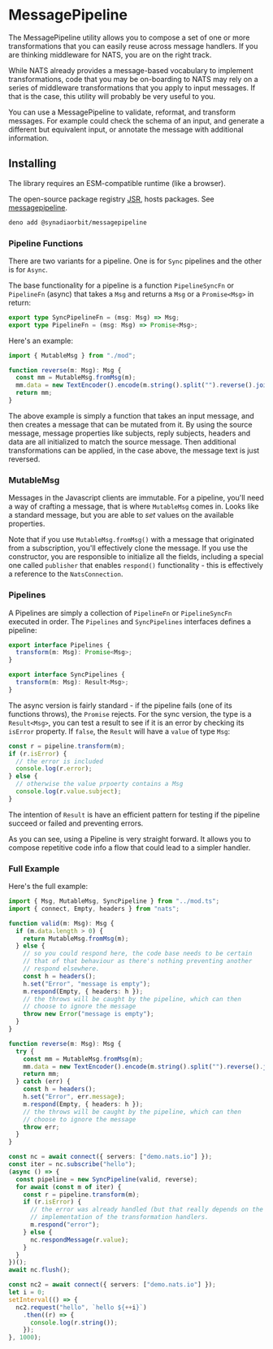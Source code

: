 # MessagePipeline

The MessagePipeline utility allows you to compose a set of one or more
transformations that you can easily reuse across message handlers. If you are
thinking middleware for NATS, you are on the right track.

While NATS already provides a message-based vocabulary to implement
transformations, code that you may be on-boarding to NATS may rely on a series
of middleware transformations that you apply to input messages. If that is the
case, this utility will probably be very useful to you.

You can use a MessagePipeline to validate, reformat, and transform messages. For
example could check the schema of an input, and generate a different but
equivalent input, or annotate the message with additional information.

## Installing

The library requires an ESM-compatible runtime (like a browser).

The open-source package registry [JSR](https://jsr.io), hosts packages. See
[messagepipeline](https://jsr.io/@synadiaorbit/messagepipeline).

```sh
deno add @synadiaorbit/messagepipeline
```

### Pipeline Functions

There are two variants for a pipeline. One is for `Sync` pipelines and the other
is for `Async`.

The base functionality for a pipeline is a function `PipelineSyncFn` or
`PipelineFn` (async) that takes a `Msg` and returns a `Msg` or a `Promise<Msg>`
in return:

```typescript
export type SyncPipelineFn = (msg: Msg) => Msg;
export type PipelineFn = (msg: Msg) => Promise<Msg>;
```

Here's an example:

```typescript
import { MutableMsg } from "./mod";

function reverse(m: Msg): Msg {
  const mm = MutableMsg.fromMsg(m);
  mm.data = new TextEncoder().encode(m.string().split("").reverse().join(""));
  return mm;
}
```

The above example is simply a function that takes an input message, and then
creates a message that can be mutated from it. By using the source message,
message properties like subjects, reply subjects, headers and data are all
initialized to match the source message. Then additional transformations can be
applied, in the case above, the message text is just reversed.

### MutableMsg

Messages in the Javascript clients are immutable. For a pipeline, you'll need a
way of crafting a message, that is where `MutableMsg` comes in. Looks like a
standard message, but you are able to _set_ values on the available properties.

Note that if you use `MutableMsg.fromMsg()` with a message that originated from
a subscription, you'll effectively clone the message. If you use the
constructor, you are responsible to initialize all the fields, including a
special one called `publisher` that enables `respond()` functionality - this is
effectively a reference to the `NatsConnection`.

### Pipelines

A Pipelines are simply a collection of `PipelineFn` or `PipelineSyncFn` executed
in order. The `Pipelines` and `SyncPipelines` interfaces defines a pipeline:

```typescript
export interface Pipelines {
  transform(m: Msg): Promise<Msg>;
}

export interface SyncPipelines {
  transform(m: Msg): Result<Msg>;
}
```

The async version is fairly standard - if the pipeline fails (one of its
functions throws), the `Promise` rejects. For the sync version, the type is a
`Result<Msg>`, you can test a result to see if it is an error by checking its
`isError` property. If `false`, the `Result` will have a `value` of type `Msg`:

```typescript
const r = pipeline.transform(m);
if (r.isError) {
  // the error is included
  console.log(r.error);
} else {
  // otherwise the value prpoerty contains a Msg
  console.log(r.value.subject);
}
```

The intention of `Result` is have an efficient pattern for testing if the
pipeline succeed or failed and preventing errors.

As you can see, using a Pipeline is very straight forward. It allows you to
compose repetitive code info a flow that could lead to a simpler handler.

### Full Example

Here's the full example:

```typescript
import { Msg, MutableMsg, SyncPipeline } from "../mod.ts";
import { connect, Empty, headers } from "nats";

function valid(m: Msg): Msg {
  if (m.data.length > 0) {
    return MutableMsg.fromMsg(m);
  } else {
    // so you could respond here, the code base needs to be certain
    // that of that behaviour as there's nothing preventing another
    // respond elsewhere.
    const h = headers();
    h.set("Error", "message is empty");
    m.respond(Empty, { headers: h });
    // the throws will be caught by the pipeline, which can then
    // choose to ignore the message
    throw new Error("message is empty");
  }
}

function reverse(m: Msg): Msg {
  try {
    const mm = MutableMsg.fromMsg(m);
    mm.data = new TextEncoder().encode(m.string().split("").reverse().join(""));
    return mm;
  } catch (err) {
    const h = headers();
    h.set("Error", err.message);
    m.respond(Empty, { headers: h });
    // the throws will be caught by the pipeline, which can then
    // choose to ignore the message
    throw err;
  }
}

const nc = await connect({ servers: ["demo.nats.io"] });
const iter = nc.subscribe("hello");
(async () => {
  const pipeline = new SyncPipeline(valid, reverse);
  for await (const m of iter) {
    const r = pipeline.transform(m);
    if (r.isError) {
      // the error was already handled (but that really depends on the
      // implementation of the transformation handlers.
      m.respond("error");
    } else {
      nc.respondMessage(r.value);
    }
  }
})();
await nc.flush();

const nc2 = await connect({ servers: ["demo.nats.io"] });
let i = 0;
setInterval(() => {
  nc2.request("hello", `hello ${++i}`)
    .then((r) => {
      console.log(r.string());
    });
}, 1000);
```
